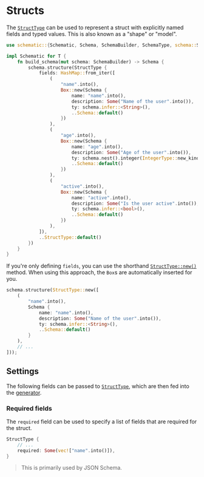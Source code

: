 # Structs

The [`StructType`][struct] can be used to represent a struct with explicitly named fields and typed
values. This is also known as a "shape" or "model".

```rust
use schematic::{Schematic, Schema, SchemaBuilder, SchemaType, schema::StructType};

impl Schematic for T {
	fn build_schema(mut schema: SchemaBuilder) -> Schema {
		schema.structure(StructType {
			fields: HashMap::from_iter([
				(
					"name".into(),
					Box::new(Schema {
						name: "name".into(),
						description: Some("Name of the user".into()),
						ty: schema.infer::<String>(),
						..Schema::default()
					})
				),
				(
					"age".into(),
					Box::new(Schema {
						name: "age".into(),
						description: Some("Age of the user".into()),
						ty: schema.nest().integer(IntegerType::new_kind(IntegerKind::U16)),
						..Schema::default()
					})
				),
				(
					"active".into(),
					Box::new(Schema {
						name: "active".into(),
						description: Some("Is the user active".into()),
						ty: schema.infer::<bool>(),
						..Schema::default()
					})
				),
			]),
			..StructType::default()
		})
	}
}
```

If you're only defining `fields`, you can use the shorthand
[`StructType::new()`](https://docs.rs/schematic/latest/schematic/struct.StructType.html#method.new)
method. When using this approach, the `Box`s are automatically inserted for you.

```rust
schema.structure(StructType::new([
	(
		"name".into(),
		Schema {
			name: "name".into(),
			description: Some("Name of the user".into()),
			ty: schema.infer::<String>(),
			..Schema::default()
		}
	),
	// ...
]));
```

## Settings

The following fields can be passed to [`StructType`][struct], which are then fed into the
[generator](./generator/index.md).

### Required fields

The `required` field can be used to specify a list of fields that are required for the struct.

```rust
StructType {
	// ...
	required: Some(vec!["name".into()]),
}
```

> This is primarily used by JSON Schema.

[struct]: https://docs.rs/schematic/latest/schematic/schema/struct.StructType.html
